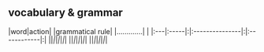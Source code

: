 ## vocabulary & grammar ##

|word|action| |grammatical rule| |.............| |
|:---|:-----|:|:---------------|:|:------------|:|
||_|_|_|_|_|_|
||_|_|_|_|_|_|
||_|_|_|_|_|_|